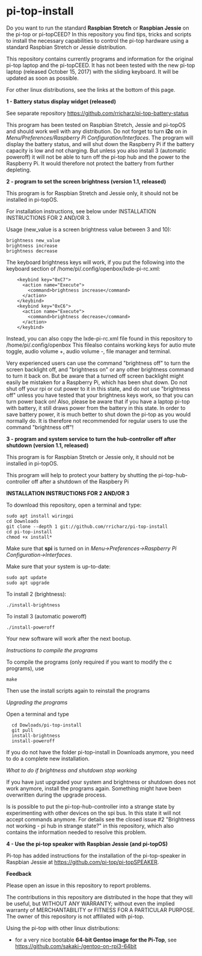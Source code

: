 # pi-top-install
Do you want to run the standard **Raspbian Stretch** or **Raspbian Jessie** on the pi-top or pi-topCEED?
In this repository you find tips, tricks and scripts to install the necessary capabilities to control
the pi-top hardware using a standard Raspbian Stretch or Jessie distribution.

This repository contains currently programs and information for the original pi-top laptop and the pi-topCEED.
It has not been tested with the new pi-top laptop (released October 15, 2017) with the sliding keyboard. It will be
updated as soon as possible.

For other linux distributions, see the links at the bottom of this page.

**1 - Battery status display widget (released)**

See separate repository https://github.com/rricharz/pi-top-battery-status

This program has been tested on Raspbian Stretch, Jessie and pi-topOS and should work well with any
distribution. Do not forget to turn **i2c** on in *Menu/Preferences/Raspberry Pi Configuration/Interfaces*.
The program will display the battery status, 
and will shut down the Raspberry Pi if the battery capacity is low and not
charging. But unless you also install 3 (automatic poweroff) it will not be able
to turn off the pi-top hub and the power to the Raspberry Pi. It would therefore
not protect the battery from further depleting.

**2 - program to set the screen brightness (version 1.1, released)**

This program is for Raspbian Stretch and Jessie only, it should not be installed in pi-topOS.

For installation instructions, see below under INSTALLATION INSTRUCTIONS FOR 2 AND/OR 3.

Usage (new_value is a screen brightness value between 3 and 10):
```
brightness new_value
brightness increase
brightness decrease
```

The keyboard brightness keys will work, if you put the following into the
keyboard section of /home/pi/.config/openbox/lxde-pi-rc.xml:
```
    <keybind key="0xC7">
      <action name="Execute">
        <command>brightness increase</command>
      </action>
    </keybind>
    <keybind key="0xC6">
      <action name="Execute">
        <command>brightness decrease</command>
      </action>
    </keybind>
```

Instead, you can also copy the lxde-pi-rc.xml file found in this repository to /home/pi/.config/openbox
This filealso contains working keys for autio mute toggle, audio volume +, audio volume -, file manager and terminal.

Very experienced users can use the command "brightness off" to turn the screen backlight off, and "brightness on"
or any other brightness command to turn it back on. But be aware that a turned off screen backlight might easily be
mistaken for a Raspberry Pi, which has been shut down. Do not shut off your rpi or cut power to it in this state,
and do not use "brightness off" unless you have tested that your brightness keys work, so that you can turn power
back on! Also, please be aware that if you have a laptop pi-top with battery, it still draws power from the battery
in this state. In order to save battery power, it is much better to shut down the pi-top as you would
normally do. It is therefore not recommended for regular users to use the command "brightness off"! 


**3 - program and system service to turn the hub-controller off after shutdown (version 1.1, released)**

This program is for Raspbian Stretch or Jessie only, it should not be installed in pi-topOS.

This program will help to protect your battery by shutting the pi-top-hub-controller
off after a shutdown of the Raspbery Pi

**INSTALLATION INSTRUCTIONS FOR 2 AND/OR 3**

To download this repository, open a terminal and type:
```
sudo apt install wiringpi
cd Downloads
git clone --depth 1 git://github.com/rricharz/pi-top-install
cd pi-top-install
chmod +x install*
```

Make sure that **spi** is turned on in *Menu->Preferences->Raspberry Pi Configuration->Interfaces*.

Make sure that your system is up-to-date:
```
sudo apt update
sudo apt upgrade
```

To install 2 (brightness):
```
./install-brightness
```

To install 3 (automatic poweroff)
```
./install-poweroff
```

Your new software will work after the next bootup.

*Instructions to compile the programs*

To compile the  programs (only required if you want to modify the c programs), use
```
make
```
Then use the install scripts again to reinstall the programs

*Upgrading the programs*

Open a terminal and type

```
  cd Dowloads/pi-top-install
  git pull
  install-brightness
  install-poweroff
```

If you do not have the folder pi-top-install in Downloads anymore, you need to do a complete new installation.

*What to do if brightness and shutdown stop working*

If you have just upgraded your system and brightness or shutdown does not work anymore, install the programs again.
Something might have been overwritten during the upgrade process.

Is is possible to put the pi-top-hub-controller into a strange state by experimenting with other devices on the
spi bus. In this state it will not accept commands anymore. For details see the closed issue #2
"Brightness not working - pi hub in strange state?" in this repository, which also contains the information needed
to resolve this problem.

**4 - Use the pi-top speaker with Raspbian Jessie (and pi-topOS)**

Pi-top has added instructions for the installation of the pi-top-speaker in Raspbian Jessie at
https://github.com/pi-top/pi-topSPEAKER.

**Feedback**

Please open an issue in this repository to report problems.

The contributions in this repository are distributed in the hope that they will be useful, but WITHOUT ANY WARRANTY;
without even the implied warranty of MERCHANTABILITY or FITNESS FOR A PARTICULAR PURPOSE. The owner of this repository
is not affiliated with pi-top.

Using the pi-top with other linux distributions:
  - for a very nice bootable **64-bit Gentoo image for the Pi-Top**, see https://github.com/sakaki-/gentoo-on-rpi3-64bit
